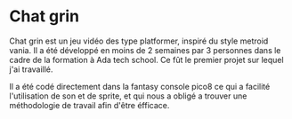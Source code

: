# Chat grin

Chat grin est un jeu vidéo des type platformer, inspiré du style metroid vania. Il a été développé en moins de 2 semaines par 3 personnes dans le cadre de la formation à Ada tech school. Ce fût le premier projet sur lequel j'ai travaillé.

Il a été codé directement dans la fantasy console pico8 ce qui a facilité l'utilisation de son et de sprite, et qui nous a obligé a trouver une méthodologie de travail afin d'être éfficace.
